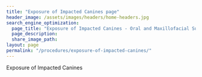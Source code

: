 ```yaml
---
title: "Exposure of Impacted Canines page"
header_image: /assets/images/headers/home-headers.jpg
search_engine_optimization:
  page_title: "Exposure of Impacted Canines - Oral and Maxillofacial Surgery of Greeley PC"
  page_description:
  share_image_path:
layout: page
permalink: "/procedures/exposure-of-impacted-canines/"
---
```


Exposure of Impacted Canines